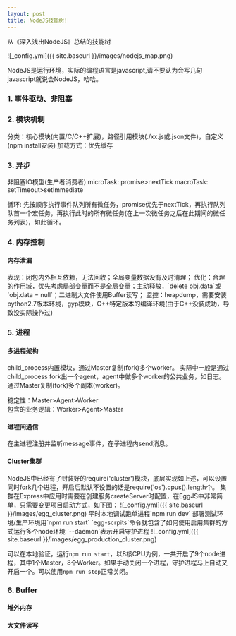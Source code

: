 ```yaml
---
layout: post
title: NodeJS技能树!
---
```


从《深入浅出NodeJS》总结的技能树   

![_config.yml]({{ site.baseurl }}/images/nodejs_map.png)
 
NodeJS是运行环境，实际的编程语言是javascript,请不要认为会写几句javascript就说会NodeJS，哈哈。  


<h3>1. 事件驱动、非阻塞</h3>
<h3>2. 模块机制</h3>
  分类：核心模块(内置/C/C++扩展)，路径引用模块(./xx.js或.json文件)，自定义(npm install安装)
  加载方式：优先缓存  
<h3>3. 异步</h3>
  非阻塞IO模型(生产者消费者)  
  microTask: promise>nextTick   
  macroTask: setTimeout>setImmediate  

  循环: 先按顺序执行事件队列所有微任务，promise优先于nextTick，再执行队列队首一个宏任务，再执行此时的所有微任务(在上一次微任务之后在此期间的微任务列表)，如此循环。
<h3>4. 内存控制</h3>
  <h4>内存泄漏</h4>  
    表现：闭包内外相互依赖，无法回收；全局变量数据没有及时清理；  
    优化：合理的作用域，优先考虑局部变量而不是全局变量；主动释放，`delete obj.data`或`obj.data = null`；二进制大文件使用Buffer读写；  
    监控：heapdump，需要安装python2.7版本环境，gyp模块，C++特定版本的编译环境(由于C++没装成功，导致没实际操作过)    
<h3>5. 进程</h3>
  <h4>多进程架构</h4>  
  child_process内置模块，通过Master复制(fork)多个worker。
  实际中一般是通过child_process fork出一个agent，agent中做多个worker的公共业务，如日志。通过Master复制(fork)多个副本(worker)。

  稳定性：Master>Agent>Worker  
  包含的业务逻辑：Worker>Agent>Master  

  <h4>进程间通信</h4>   
  在主进程注册并监听message事件，在子进程内send消息。

  <h4>Cluster集群</h4>   
  NodeJS中已经有了封装好的require('cluster')模块，底层实现如上述，可以设置同时fork几个进程，开启后默认不设置的话是require('os').cpus().length个。  
  集群在Express中应用时需要在创建服务createServer时配置，在EggJS中非常简单，只需要变更项目启动方式，如下图：
  ![_config.yml]({{ site.baseurl }}/images/egg_cluster.png)
  平时本地调试跑单进程`npm run dev`  
  部署测试环境/生产环境用`npm run start`  
  `egg-scrpits`命令就包含了如何使用启用集群的方式运行多个node环境  
  `--daemon`表示开启守护进程  
  ![_config.yml]({{ site.baseurl }}/images/egg_production_cluster.png)

  可以在本地验证，运行`npm run start`，以8核CPU为例，一共开启了9个node进程，其中1个Master，8个Worker。如果手动关闭一个进程，守护进程马上自动又开启一个。可以使用`npm run stop`正常关闭。
<h3>6. Buffer</h3>
  <h4>堆外内存</h4>

  <h4>大文件读写</h4>